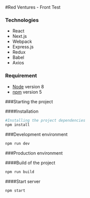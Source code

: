 #Red Ventures - Front Test

### Technologies

- React
- Next.js
- Webpack
- Express.js
- Redux
- Babel
- Axios

### Requirement

- [Node](https://nodejs.org/en/) version 8
- [npm](https://www.npmjs.com/) version 5

###Starting the project

####Installation

```bash
#Installing the project dependencies
npm install
```

###Development environment

```bash
npm run dev
```

###Production environment

####Build of the project

```bash
npm run build
```

####Start server

```bash
npm start
```
